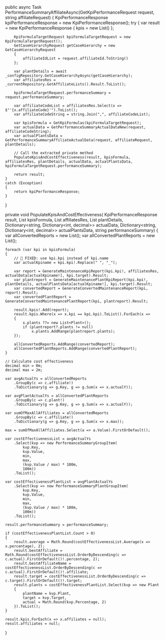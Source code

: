 public async Task<KpiPerformanceResponse> PerformanceSummaryAffiliateAsync(GetKpiPerformanceRequest request, string affiliateRequest)
{
    KpiPerformanceResponse kpiPerformanceResponse = new KpiPerformanceResponse();
    try
    {
        var result = new KpiPerformanceResponse
        {
            kpis = new List<KpiDetail>()
        };

        KpiFormulaTargetRequest kpiFormulaTargetRequest = new KpiFormulaTargetRequest();
        GetCaseHierarchyRequest getCaseHierarchy = new GetCaseHierarchyRequest
        {
            affiliateIdList = request.affiliateId.ToString()
        };

        var plantDetails = await _configRepository.GetCaseHierarchyAsync(getCaseHierarchy);
        var affiliatesRes = _currentRepository.GetAffiliateLists().Result.ToList();

        kpiFormulaTargetRequest.performanceSummary = request.performanceSummary;

        var affiliateCodeList = affiliatesRes.Select(x => $"'{x.affiliateCode}'").ToList();
        var affiliateCodeString = string.Join(",", affiliateCodeList);

        var kpisFormula = GetKpiFormulas(kpiFormulaTargetRequest);
        var actualData = GetPerformanceSummaryActualDataNew(request, affiliateCodeString);
        var actualPlantsData = GetPerformanceSummaryAffiliateActualData(request, affiliateRequest, plantDetails);

        // Call the extracted private method
        PopulateKpisAndCostEffectiveness(result, kpisFormula, affiliatesRes, plantDetails, actualData, actualPlantsData, kpiFormulaTargetRequest.performanceSummary);

        return result;
    }
    catch (Exception)
    {
        return kpiPerformanceResponse;
    }
}

private void PopulateKpisAndCostEffectiveness(
    KpiPerformanceResponse result,
    List<KpiFormulaTarget> kpisFormula,
    List<AffiliateList> affiliatesRes,
    List<GetCaseHierarchyResponse> plantDetails,
    Dictionary<string, Dictionary<int, decimal>> actualData,
    Dictionary<string, Dictionary<int, decimal>> actualPlantsData,
    string performanceSummary)
{
    var allConvertedReports = new List<ConvertedKpiItemDetails>();
    var allConvertedPlantReports = new List<ConvertedKpiItemPlantDetails>();

    foreach (var kpi in kpisFormula)
    {
        // 🔹 FIXED: use kpi.kpi instead of kpi.name
        var actualKpiname = kpi.kpi!.Replace(" ", "_");

        var report = GenerateMaintenanceKpiReport(kpi.kpi!, affiliatesRes, actualData[actualKpiname!], kpi.target).Result;
        var plantreport = GenerateMaintenancePlantKpiReport(kpi.kpi!, plantDetails, actualPlantsData[actualKpiname!], kpi.target).Result;
        var convertedReport = GenerateConvertedMaintenanceReport(kpi, report).Result;
        var convertedPlantReport = GenerateConvertedMaintenancePlantReport(kpi, plantreport).Result;

        result.kpis!.Add(report);
        result.kpis.Where(x => x.kpi == kpi.kpi).ToList().ForEach(x =>
        {
            x.plants ??= new List<Plant>();
            if (plantreport?.plants != null)
                x.plants.AddRange(plantreport.plants);
        });

        allConvertedReports.AddRange(convertedReport);
        allConvertedPlantReports.AddRange(convertedPlantReport);
    }

    // Calculate cost effectiveness
    decimal min = 0m;
    decimal max = 2m;

    var avgActualYs = allConvertedReports
        .GroupBy(c => c.affiliate!)
        .ToDictionary(g => g.Key, g => g.Sum(x => x.actualY));

    var avgPlantActualYs = allConvertedPlantReports
        .GroupBy(c => c.plant!)
        .ToDictionary(g => g.Key, g => g.Sum(x => x.actualY));

    var sumOfMaxAllAffiliates = allConvertedReports
        .GroupBy(c => c.affiliate!)
        .ToDictionary(g => g.Key, g => g.Sum(x => x.max));

    max = sumOfMaxAllAffiliates.Select(a => a.Value).FirstOrDefault();

    var costEffectivenessList = avgActualYs
        .Select(kvp => new PerformanceSummaryGroupItem(
            kvp.Key,
            kvp.Value,
            min,
            max,
            (kvp.Value / max) * 100m,
            100m))
        .ToList();

    var costEffectivenessPlantList = avgPlantActualYs
        .Select(kvp => new PerformanceSummaryPlantGroupItem(
            kvp.Key,
            kvp.Value,
            min,
            max,
            (kvp.Value / max) * 100m,
            100m))
        .ToList();

    result.performanceSummary = performanceSummary;

    if (costEffectivenessPlantList.Count > 0)
    {
        result.average = Math.Round(costEffectivenessList.Average(x => x.percentage), 2);
        result.bestAffiliate = Math.Round(costEffectivenessList.OrderByDescending(c => c.actual).FirstOrDefault()!.percentage, 2);
        result.bestAffiliateName = costEffectivenessList.OrderByDescending(c => c.actual).FirstOrDefault()!.affiliate;
        result.target = costEffectivenessList.OrderByDescending(c => c.target).FirstOrDefault()!.target;
        result.plants = costEffectivenessPlantList.Select(kvp => new Plant
        {
            plantName = kvp.Plant,
            target = kvp.Target,
            actual = Math.Round(kvp.Percentage, 2)
        }).ToList();
    }

    result.kpis.ForEach(x => x.affiliates = null);
    result.affiliates = null;
}
